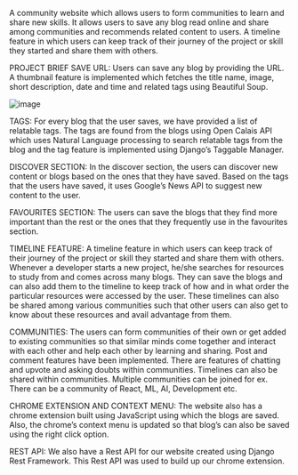 A community website which allows users to form communities to learn and share new skills. It allows users to save any blog read online and share among communities and recommends related content to users. A timeline feature in which users can keep track of their journey of the project or skill they started and share them with others. 


PROJECT BRIEF
SAVE URL:
Users can save any blog by providing the URL. A thumbnail feature is implemented which fetches the title name, image, short description, date and time and related tags using Beautiful Soup.

![image](https://user-images.githubusercontent.com/58564764/126083097-12a2f1ad-1f5c-4678-b1f3-e30d911a24c5.png)





TAGS:
For every blog that the user saves, we have provided a list of relatable tags. The tags are found from the blogs using Open Calais API which uses Natural Language processing to search relatable tags from the blog and the tag feature is implemented using Django’s Taggable Manager. 



DISCOVER SECTION:
In the discover section, the users can discover new content or blogs based on the ones that they have saved.  Based on the tags that the users have saved, it uses Google’s News API to suggest new content to the user.

FAVOURITES SECTION:
The users can save the blogs that they find more important than the rest or the ones that they frequently use in the favourites section.

TIMELINE FEATURE:
A timeline feature in which users can keep track of their journey of the project or skill they started and share them with others. Whenever a developer starts a new project, he/she searches for resources to study from and comes across many blogs. They can save the blogs and can also add them to the timeline to keep track of how and in what order the particular resources were accessed by the user.
These timelines can also be shared among various communities such that other users can also get to know about these resources and avail advantage from them.





COMMUNITIES:
The users can form communities of their own or get added to existing communities so that similar minds come together and interact with each other and help each other by learning and sharing. Post and comment features have been implemented. There are features of chatting and upvote and asking doubts within communities. Timelines can also be shared within communities. Multiple communities can be joined for ex. There can be a community of React, ML, AI, Development etc.








CHROME EXTENSION AND CONTEXT MENU:
The website also has a chrome extension built using JavaScript using which the blogs are saved. Also, the chrome’s context menu is updated so that blog’s can also be saved using the right click option.





REST API:
We also have a Rest API for our website created using Django Rest Framework. This Rest API was used to build up our chrome extension.




